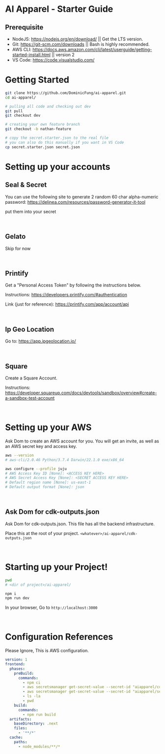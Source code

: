 
# AI Apparel - Starter Guide

## Prerequisite

 - NodeJS: https://nodejs.org/en/download/ || Get the LTS version.
 - Git: https://git-scm.com/downloads || Bash is highly recommended.
 - AWS CLI: https://docs.aws.amazon.com/cli/latest/userguide/getting-started-install.html || version 2
 - VS Code: https://code.visualstudio.com/

# Getting Started

```bash
git clone https://github.com/DominicFung/ai-apparel.git
cd ai-apparel/

# pulling all code and checking out dev
git pull
git checkout dev

# creating your own feature branch
git checkout -b nathan-feature

# copy the secret.starter.json to the real file
# you can also do this manually if you want in VS Code
cp secret.starter.json secret.json
```

# Setting up your accounts

## Seal & Secret

You can use the following site to generate 2 random 60 char alpha-numeric password:
https://delinea.com/resources/password-generator-it-tool

put them into your secret

<br />

## Gelato

Skip for now

<br />

## Printify

Get a "Personal Access Token" by following the instructions below.

Instructions: https://developers.printify.com/#authentication

Link (just for reference): https://printify.com/app/account/api

<br />

## Ip Geo Location

Go to: https://app.ipgeolocation.io/

<br />

## Square

Create a Square Account.

Instructions: https://developer.squareup.com/docs/devtools/sandbox/overview#create-a-sandbox-test-account

<br />

# Setting up your AWS

Ask Dom to create an AWS account for you.
You will get an invite, as well as an AWS secret key and access key.

```bash
aws --version
# aws-cli/2.0.46 Python/3.7.4 Darwin/22.1.0 exe/x86_64

aws configure --profile juju
# AWS Access Key ID [None]: <ACCESS KEY HERE>
# AWS Secret Access Key [None]: <SECRET ACCESS KEY HERE>
# Default region name [None]: us-east-1
# Default output format [None]: json
```

<br />


## Ask Dom for cdk-outputs.json

Ask Dom for cdk-outputs.json. This file has all the backend infrastructure.

Place this at the root of your project. `<whatever>/ai-apparel/cdk-outputs.json`

<br />

# Starting up your Project!

```bash
pwd
# <dir of project>/ai-apparel/

npm i
npm run dev
```

In your browser, Go to `http://localhost:3000`

<br />

# Configuration References

Please Ignore, This is AWS configuration.

```yml
version: 1
frontend:
  phases:
    preBuild:
      commands:
        - npm ci
        - aws secretsmanager get-secret-value --secret-id "aiapparel/cdk" --query SecretString --output cdk-outputs.json
        - aws secretsmanager get-secret-value --secret-id "aiapparel/secret" --query SecretString --output secret.json
        - ls -la
        - pwd
    build:
      commands:
        - npm run build
  artifacts:
    baseDirectory: .next
    files:
      - '**/*'
  cache:
    paths:
      - node_modules/**/*
```
